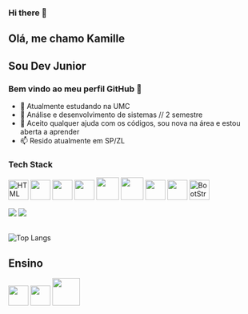 ### Hi there 👋

<!--
**Nathaliasmiranda/Nathaliasmiranda** is a ✨ _special_ ✨ repository because its `README.md` (this file) appears on your GitHub profile.

Here are some ideas to get you started:

- 🔭 I’m currently working on ...
- 🌱 I’m currently learning ...
- 👯 I’m looking to collaborate on ...
- 🤔 I’m looking for help with ...
- 💬 Ask me about ...
- 📫 How to reach me: ...
- 😄 Pronouns: ...
- ⚡ Fun fact: ...
-->
## Olá, me chamo Kamille
## Sou Dev Junior
### Bem vindo ao meu perfil GitHub 👋

- 🔭 Atualmente estudando na UMC 
- 🌱  Análise e desenvolvimento de sistemas // 2 semestre
- 🤔 Aceito qualquer ajuda com os códigos, sou nova na área e estou aberta a aprender
- 📫 Resido atualmente em SP/ZL

### Tech Stack

 <img alt='HTML' src='https://cdn.jsdelivr.net/gh/devicons/devicon/icons/html5/html5-original.svg'  width="40" /> <img src="https://cdn.jsdelivr.net/gh/devicons/devicon/icons/css3/css3-original.svg" width="40" /> <img src="https://cdn.jsdelivr.net/gh/devicons/devicon/icons/javascript/javascript-plain.svg" width="40" height="40" />    <img src="https://cdn.jsdelivr.net/gh/devicons/devicon/icons/python/python-original-wordmark.svg" width="40" height="40"/> <img src="https://cdn.jsdelivr.net/gh/devicons/devicon/icons/mysql/mysql-plain-wordmark.svg" width='45' height='45'/> <img src="https://cdn.jsdelivr.net/gh/devicons/devicon/icons/php/php-original.svg" width="45" height="45"/> <img src='https://cdn.discordapp.com/attachments/766448259492478985/1149534866405335191/Git-Icon-1788C.png' width='40' height='40'/> <img src='https://cdn.discordapp.com/attachments/766448259492478985/1149534409939230730/1200px-Microsoft_Excel_2013-2019_logo.png' width='40' height='40'/> <img src='https://cdn.discordapp.com/attachments/766448259492478985/1149535638849343528/602px-Bootstrap_logo.png' alt='BootStrap' width='40' height='40'/>

          




<div>
<a href = "mailto:Kamilleeduardap@gmail.com"><img src="https://img.shields.io/badge/Gmail-D14836?style=for-the-badge&logo=gmail&logoColor=white" target="_blank"></a>
<a href="https://www.linkedin.com/in/kamillepenna" target="_blank"><img src="https://img.shields.io/badge/-LinkedIn-%230077B5?style=for-the-badge&logo=linkedin&logoColor=white" target="_blank"></a>   
</div>

 <br>

![Top Langs](https://github-readme-stats.vercel.app/api/top-langs/?username=KamilleEP&hide=javascript,css,scss,html&theme=tokyonight)









## Ensino

<a href='https://www.umc.br'><img src="https://cdn.discordapp.com/attachments/766448259492478985/1149472415437553714/8DELIBVjGh75QAAAAASUVORK5CYII.png" width="40px"></a>
<a href='https://cursos.alura.com.br/user/kamilleeduardap'><img src='https://cdn.discordapp.com/attachments/766448259492478985/1149472900726915222/Z.png' width='40'></a> <a href='https://web.dio.me/users/Kamilleeduardap/?tab=skills'><img src='https://cdn.discordapp.com/attachments/766448259492478985/1149473339501445180/LOGO-DIO-COLOR.png' width='55px' heigth='55px'></a>
